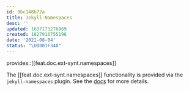```yaml
---
id: 9bc148b72a
title: Jekyll-Namespaces
desc: ''
updated: 1637173276969
created: 1627916755196
date: '2021-08-04'
status: "\U0001F348"
---
```


provides::[[feat.doc.ext-synt.namespaces]]


The [[feat.doc.ext-synt.namespaces]] functionality is provided via the `jekyll-namespaces` plugin. See the [docs](https://github.com/manunamz/jekyll-namespaces) for more details.
